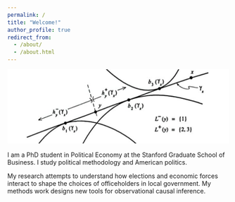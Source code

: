 ```yaml
---
permalink: /
title: "Welcome!"
author_profile: true
redirect_from: 
  - /about/
  - /about.html
---
```


![headline-image](/images/positive_political_economy.jpeg)

I am a PhD student in Political Economy at the Stanford Graduate School of Business. I study political methodology and American politics.

My research attempts to understand how elections and economic forces interact to shape the choices of officeholders in local government. My methods work designs new tools for observational causal inference. 


<!--- 

I am advised by Greg Martin, Yiqing Xu, Andy Hall, Jonathan Rodden, and Guido Imbens. 

My methodological work 

I apply these tools alongside the collection of novel datasets, both from combination of administrative sources and archival shoeleather. I am most excited by projects that allow us to measure opaque aspects of politics such as wealth and corruption.  

To shed light on this topic, I integrate formal models of spatial equilibrium and political economy; collect novel data, both from shoeleather and by processing unstructured data with machine learning algorithms; and test impliciations of models with observational quasi-experiments.

-->
